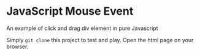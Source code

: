 # JavaScript Mouse Event

An example of click and drag div element in pure Javascript

Simply `git clone` this project to test and play. Open the html page on your browser.